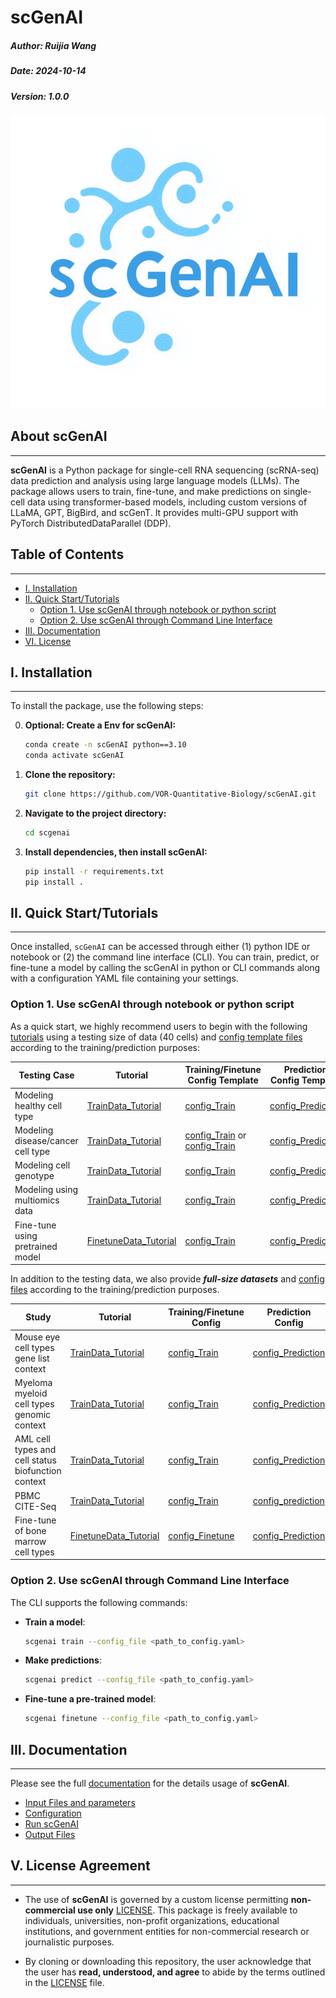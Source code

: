 
# scGenAI


##### Author: Ruijia Wang
##### Date: 2024-10-14
##### Version: 1.0.0

<p align="center">
  <img src="img/logo3.png" alt="scGenAI Logo" />
</p>

## About scGenAI
_________

**scGenAI** is a Python package for single-cell RNA sequencing (scRNA-seq) data prediction and analysis using large language models (LLMs). The package allows users to train, fine-tune, and make predictions on single-cell data using transformer-based models, including custom versions of LLaMA, GPT, BigBird, and scGenT. It provides multi-GPU support with PyTorch DistributedDataParallel (DDP).


## Table of Contents
_________

- [I. Installation](#i-installation)
- [II. Quick Start/Tutorials](#ii-quick-start-tutorials)
  - [Option 1. Use scGenAI through notebook or python script](#option-1-use-scgenai-through-notebook-or-python-script)
  - [Option 2. Use scGenAI through Command Line Interface](#option-2-use-scgenai-through-command-line-interface)
- [III. Documentation](#iii-documentation)
- [VI. License](#vi-license)


## I. Installation

_________

To install the package, use the following steps:

0. **Optional: Create a Env for scGenAI:**

    ```bash
    conda create -n scGenAI python==3.10
    conda activate scGenAI
    ```
	
1. **Clone the repository:**

    ```bash
    git clone https://github.com/VOR-Quantitative-Biology/scGenAI.git
    ```

2. **Navigate to the project directory:**

    ```bash
    cd scgenai
    ```
	

	
3. **Install dependencies, then install scGenAI:**

    ```bash
    pip install -r requirements.txt
    pip install .
    ```


## II. Quick Start/Tutorials

_________

Once installed, `scGenAI` can be accessed through either (1) python IDE or notebook or (2) the command line interface (CLI). You can train, predict, or fine-tune a model by calling the scGenAI in python or CLI commands along with a configuration YAML file containing your settings.

### Option 1. Use scGenAI through notebook or python script

As a quick start, we highly recommend users to begin with the following [tutorials](./tutorials/) using a testing size of data (40 cells) and [config template files](./examples/config_templates/) according to the training/prediction purposes:

| Testing Case                          | Tutorial                                 | Training/Finetune Config Template                                                                                                     | Prediction Config Template                                                                 |
|-----------------------------------|------------------------------------------|--------------------------------------------------------------------------------------------------------------------------------------|---------------------------------------------------------------------------------------------|
| Modeling healthy cell type        | [TrainData_Tutorial](./tutorials/TrainData_genelist.ipynb)                                 | [config_Train](./examples/config_templates/config_Train_genelist_template_llama.yaml)                   | [config_Prediction](./examples/config_templates/config_Prediction_template.yaml) |
| Modeling disease/cancer cell type | [TrainData_Tutorial](./tutorials/TrainData_biofounction_context.ipynb)         | [config_Train](./examples/config_templates/config_Train_biofounction_context_template_llama.yaml) or [config_Train](./examples/config_templates/config_Train_random_context_template_llama.yaml) | [config_Prediction](./examples/config_templates/config_Prediction_template.yaml) |
| Modeling cell genotype            | [TrainData_Tutorial](./tutorials/TrainData_genomic_context.ipynb)                   | [config_Train](./examples/config_templates/config_Train_genomic_context_template_llama.yaml)     | [config_Prediction](./examples/config_templates/config_Prediction_template.yaml) |
| Modeling using multiomics data    | [TrainData_Tutorial](./tutorials/TrainData_MultiOmics.ipynb)                             | [config_Train](./examples/config_templates/config_Train_MultiOmicsData_template.yaml)                   | [config_Prediction](./examples/config_templates/config_prediction_multiOmic_template.yaml) |
| Fine-tune using pretrained model   | [FinetuneData_Tutorial](./tutorials/FinetuneData_random_context.ipynb)                | [config_Train](./examples/config_templates/config_Finetune_MultiOmicsData_template.yaml)             | [config_Prediction](./examples/config_templates/config_Prediction_template.yaml) |

In addition to the testing data, we also provide ***full-size datasets*** and [config files](./tutorials/yaml/) according to the training/prediction purposes.

| Study                                                          | Tutorial                                 | Training/Finetune Config                                                                                                     | Prediction Config                                                                 |
|----------------------------------------------------------------|------------------------------------------|--------------------------------------------------------------------------------------------------------------------------------------|---------------------------------------------------------------------------------------------|
| Mouse eye cell types <br> gene list context | [TrainData_Tutorial](./tutorials/TrainData_GSE135167_mouse_eye_genelist.ipynb)                                  | [config_Train](./tutorials/yaml/config_genelist_GSE135167_mouse_eye.yaml)                   | [config_Prediction](./tutorials/yaml/config_prediction_GSE135167_mouse_eye.yaml) |
| Myeloma myeloid cell types <br> genomic context | [TrainData_Tutorial](./tutorials/TrainData_GSE154763_MYE_genomic_context.ipynb)                                | [config_Train](./tutorials/yaml/config_genomic_context_GSE154763_MYE.yaml) | [config_Prediction](./tutorials/yaml/config_prediction_GSE154763_MYE.yaml) |
| AML cell types and cell status <br> biofunction context      | [TrainData_Tutorial](./tutorials/TrainData_AML_biofounction_context.ipynb)                                          | [config_Train](./tutorials/yaml/config_biofounction_context_AML.yaml)     | [config_Prediction](./tutorials/yaml/config_prediction_AML.yaml) |
| PBMC CITE-Seq                           | [TrainData_Tutorial](./tutorials/TrainData_pbmc_citeseq_MultiOmics.ipynb)                                            | [config_Train](./tutorials/yaml/config_MultiOmicsData_pbmc_citeseq.yaml)             | [config_prediction](./tutorials/yaml/config_prediction_pbmc_citeseq.yaml) |
| Fine-tune of bone marrow cell types                                       | [FinetuneData_Tutorial](./tutorials/FinetuneData_GSE135194BW_random_context.ipynb)                                | [config_Finetune](./tutorials/yaml/config_Finetune_GSE135194BW_random_context.yaml)       | [config_Prediction](./tutorials/yaml/config_prediction_GSE135194BW_random_context.yaml) |


### Option 2. Use scGenAI through Command Line Interface

The CLI supports the following commands:

- **Train a model**:
    ```bash
    scgenai train --config_file <path_to_config.yaml>
    ```

- **Make predictions**:
    ```bash
    scgenai predict --config_file <path_to_config.yaml>
    ```

- **Fine-tune a pre-trained model**:
    ```bash
    scgenai finetune --config_file <path_to_config.yaml>
    ```

## III. Documentation

_________

Please see the full [documentation](./doc/index.md) for the details usage of **scGenAI**.

- [Input Files and parameters](./doc/input.md)
- [Configuration](./doc/configuration.md)
- [Run scGenAI](./doc/usage.md)
- [Output Files](./doc/output.md)

## V. License Agreement

_________


- The use of **scGenAI** is governed by a custom license permitting **non-commercial use only** [LICENSE](./LICENSE). This package is freely available to individuals, universities, non-profit organizations, educational institutions, and government entities for non-commercial research or journalistic purposes.

- By cloning or downloading this repository, the user acknowledge that the user has **read, understood, and agree** to abide by the terms outlined in the [LICENSE](./LICENSE) file.
